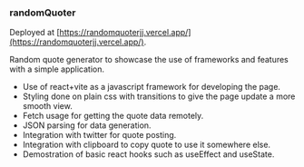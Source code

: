 ### randomQuoter

Deployed at [https://randomquoterjj.vercel.app/](https://randomquoterjj.vercel.app/).

Random quote generator to showcase the use of frameworks and features with a simple application.

- Use of react+vite as a javascript framework for developing the page.
- Styling done on plain css with transitions to give the page update a more smooth view.
- Fetch usage for getting the quote data remotely.
- JSON parsing for data generation. 
- Integration with twitter for quote posting.
- Integration with clipboard to copy quote to use it somewhere else.
- Demostration of basic react hooks such as useEffect and useState.